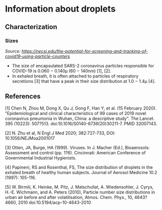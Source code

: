 # Information about droplets

## Characterization

### Sizes

*Source: https://necsi.edu/the-potential-for-screening-and-tracking-of-covid19-using-particle-counters*
* The size of encapsulated SARS-2 coronavirus particles responsible for COVID-19 is 0.060 − 0.140μ (60 − 140nm) [1], [2].
* In exhaled breath, it is often attached to particles of respiratory secretions [3] that have a peak in their size distribution at 1.0 − 1.4μ [4].




## References
[1] Chen N, Zhou M, Dong X, Qu J, Gong F, Han Y, et al. (15 February 2020). "Epidemiological and clinical characteristics of 99 cases of 2019 novel coronavirus pneumonia in Wuhan, China: a descriptive study". The Lancet. 395 (10223): 507?513. doi:10.1016/S0140-6736(20)30211-7. PMID 32007143.

[2] N. Zhu et al, N Engl J Med 2020; 382:727-733, DOI: 10.1056/NEJMoa2001017

[3] Otten, JA, Burge, HA (1999). Viruses. In J. Macher (Ed.), Bioaerosols: Assessment and control (pp. 1?6). Cincinnati: American Conference of Governmental Industrial Hygienists.

[4] Papineni, RS and Rosenthal, FS, The size distribution of droplets in the exhaled breath of healthy human subjects. Journal of Aerosol Medicine 10.2 (1997): 105-116.

[5] W. Birmili, K. Heinke, M. Pitz, J. Matschullat, A. Wiedensohler, J. Cyrys, H.-E. Wichmann, and A. Peters (2010), Particle number size distributions in urban air before and after volatilisation, Atmos. Chem. Phys., 10, 4643?4660, 2010 doi:10.5194/acp-10-4643-2010
